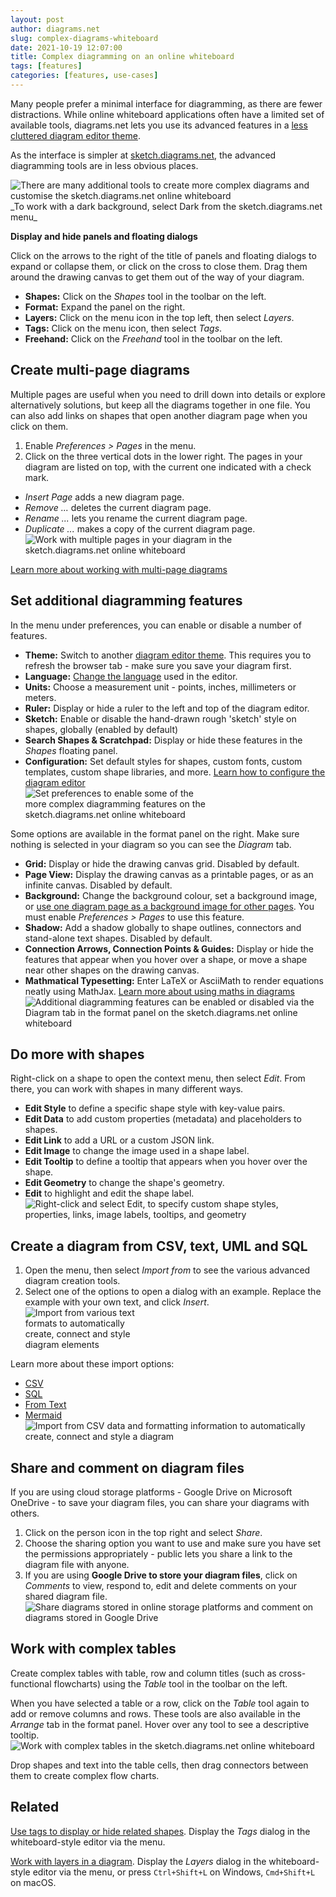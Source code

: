 ```yaml
---
layout: post
author: diagrams.net
slug: complex-diagrams-whiteboard
date: 2021-10-19 12:07:00
title: Complex diagramming on an online whiteboard
tags: [features]
categories: [features, use-cases]
---
```


Many people prefer a minimal interface for diagramming, as there are fewer distractions. While online whiteboard applications often have a limited set of available tools, diagrams.net lets you use its advanced features in a [less cluttered diagram editor theme](/blog/sketch-online-whiteboard.html).

As the interface is simpler at [sketch.diagrams.net](https://sketch.diagrams.net/), the advanced diagramming tools are in less obvious places.

<img src="/assets/img/blog/online-whiteboard-additional-tools.png" style="width=100%;max-width:600px;height:auto;" alt="There are many additional tools to create more complex diagrams and customise the sketch.diagrams.net online whiteboard">
<br />_To work with a dark background, select Dark from the sketch.diagrams.net menu_

**Display and hide panels and floating dialogs**

Click on the arrows to the right of the title of panels and floating dialogs to expand or collapse them, or click on the cross to close them. Drag them around the drawing canvas to get them out of the way of your diagram.

* **Shapes:** Click on the _Shapes_ tool in the toolbar on the left.
* **Format:** Expand the panel on the right. 
* **Layers:** Click on the menu icon in the top left, then select _Layers_. 
* **Tags:** Click on the menu icon, then select _Tags_.
* **Freehand:** Click on the _Freehand_ tool in the toolbar on the left.

## Create multi-page diagrams

Multiple pages are useful when you need to drill down into details or explore alternatively solutions, but keep all the diagrams together in one file. You can also add links on shapes that open another diagram page when you click on them.

1. Enable _Preferences > Pages_ in the menu.
2. Click on the three vertical dots in the lower right. The pages in your diagram are listed on top, with the current one indicated with a check mark. 
* _Insert Page_ adds a new diagram page.
* _Remove ..._ deletes the current diagram page.
* _Rename ..._ lets you rename the current diagram page.
* _Duplicate ..._ makes a copy of the current diagram page.
<br /><img src="/assets/img/blog/online-whiteboard-multi-page-diagram.png" style="width=100%;max-width:400px;height:auto;" alt="Work with multiple pages in your diagram in the sketch.diagrams.net online whiteboard">

[Learn more about working with multi-page diagrams](/blog/multiple-page-diagrams.html)

## Set additional diagramming features

In the menu under preferences, you can enable or disable a number of features.
* **Theme:** Switch to another [diagram editor theme](/blog/diagram-editor-theme.html). This requires you to refresh the browser tab - make sure you save your diagram first.
* **Language:** [Change the language](/blog/translate-diagram.html) used in the editor.
* **Units:** Choose a measurement unit - points, inches, millimeters or meters.
* **Ruler:** Display or hide a ruler to the left and top of the diagram editor.
* **Sketch:** Enable or disable the hand-drawn rough 'sketch' style on shapes, globally (enabled by default)
* **Search Shapes & Scratchpad:** Display or hide these features in the _Shapes_ floating panel. 
* **Configuration:** Set default styles for shapes, custom fonts, custom templates, custom shape libraries, and more. [Learn how to configure the diagram editor](/doc/faq/configure-diagram-editor.html)
<br /><img src="/assets/img/blog/online-whiteboard-preferences.png" style="width=100%;max-width:300px;height:auto;" alt="Set preferences to enable some of the more complex diagramming features on the sketch.diagrams.net online whiteboard">

Some options are available in the format panel on the right. Make sure nothing is selected in your diagram so you can see the _Diagram_ tab. 
* **Grid:** Display or hide the drawing canvas grid. Disabled by default. 
* **Page View:** Display the drawing canvas as a printable pages, or as an infinite canvas. Disabled by default. 
* **Background:** Change the background colour, set a background image, or [use one diagram page as a background image for other pages](/blog/background-pages-diagrams.html). You must enable _Preferences > Pages_ to use this feature. 
* **Shadow:** Add a shadow globally to shape outlines, connectors and stand-alone text shapes. Disabled by default.
* **Connection Arrows, Connection Points & Guides:** Display or hide the features that appear when you hover over a shape, or move a shape near other shapes on the drawing canvas. 
* **Mathmatical Typesetting:** Enter LaTeX or AsciiMath to render equations neatly using MathJax. [Learn more about using maths in diagrams](/blog/maths-in-diagrams.html)
<br /><img src="/assets/img/blog/online-whiteboard-diagram-tab-features.png" style="width=100%;max-width:500px;height:auto;" alt="Additional diagramming features can be enabled or disabled via the Diagram tab in the format panel on the sketch.diagrams.net online whiteboard">

## Do more with shapes

Right-click on a shape to open the context menu, then select _Edit_. From there, you can work with shapes in many different ways.
* **Edit Style** to define a specific shape style with key-value pairs.
* **Edit Data** to add custom properties (metadata) and placeholders to shapes.
* **Edit Link** to add a URL or a custom JSON link.
* **Edit Image** to change the image used in a shape label. 
* **Edit Tooltip** to define a tooltip that appears when you hover over the shape. 
* **Edit Geometry** to change the shape's geometry. 
* **Edit** to highlight and edit the shape label.
<br /><img src="/assets/img/blog/online-whiteboard-context-menu-edit.png" style="width=100%;max-width:500px;height:auto;" alt="Right-click and select Edit, to specify custom shape styles, properties, links, image labels, tooltips, and geometry">

## Create a diagram from CSV, text, UML and SQL

1. Open the menu, then select _Import from_ to see the various advanced diagram creation tools. 
2. Select one of the options to open a dialog with an example. Replace the example with your own text, and click _Insert_. 
<br /><img src="/assets/img/blog/online-whiteboard-import-from-advanced.png" style="width=100%;max-width:200px;height:auto;" alt="Import from various text formats to automatically create, connect and style diagram elements">

Learn more about these import options:
* [CSV](/blog/insert-from-csv.html)
* [SQL](/blog/insert-sql.html)
* [From Text](/blog/insert-from-text.html)
* [Mermaid](/blog/mermaid-diagrams.html)
<br /><img src="/assets/img/blog/online-whiteboard-import-from-csv.gif" style="width=100%;max-width:500px;height:auto;" alt="Import from CSV data and formatting information to automatically create, connect and style a diagram">

## Share and comment on diagram files

If you are using cloud storage platforms - Google Drive on Microsoft OneDrive - to save your diagram files, you can share your diagrams with others. 

1. Click on the person icon in the top right and select _Share_. 
2. Choose the sharing option you want to use and make sure you have set the permissions appropriately - public lets you share a link to the diagram file with anyone.
3. If you are using **Google Drive to store your diagram files**, click on _Comments_ to view, respond to, edit and delete comments on your shared diagram file.
<br /><img src="/assets/img/blog/online-whiteboard-share-comment.png" style="width=100%;max-width:600px;height:auto;" alt="Share diagrams stored in online storage platforms and comment on diagrams stored in Google Drive">

## Work with complex tables

Create complex tables with table, row and column titles (such as cross-functional flowcharts) using the _Table_ tool in the toolbar on the left. 

When you have selected a table or a row, click on the _Table_ tool again to add or remove columns and rows. These tools are also available in the _Arrange_ tab in the format panel. Hover over any tool to see a descriptive tooltip.
<br /><img src="/assets/img/blog/online-whiteboard-add-cross-functional-table.gif" style="width=100%;max-width:600px;height:auto;" alt="Work with complex tables in the sketch.diagrams.net online whiteboard">

Drop shapes and text into the table cells, then drag connectors between them to create complex flow charts. 

## Related

[Use tags to display or hide related shapes](/blog/tags-in-diagrams.html). Display the _Tags_ dialog in the whiteboard-style editor via the menu.

[Work with layers in a diagram](/doc/layers.html). Display the _Layers_ dialog in the whiteboard-style editor via the menu, or press ``Ctrl+Shift+L`` on Windows, ``Cmd+Shift+L`` on macOS. 